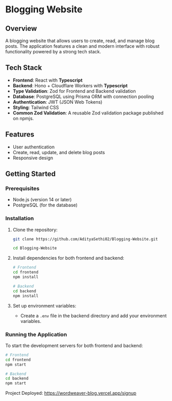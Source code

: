 # Blogging Website

## Overview
A blogging website that allows users to create, read, and manage blog posts. The application features a clean and modern interface with robust functionality powered by a strong tech stack.

## Tech Stack
- **Frontend**: React with **Typescript**
- **Backend**: Hono + Cloudflare Workers with **Typescript**
- **Type Validation**: Zod for Frontend and Backend validation
- **Database**: PostgreSQL using Prisma ORM with connection pooling
- **Authentication**: JWT (JSON Web Tokens)
- **Styling**: Tailwind CSS
- **Common Zod Validation**: A reusable Zod validation package published on npmjs.

## Features
- User authentication
- Create, read, update, and delete blog posts
- Responsive design

## Getting Started

### Prerequisites
- Node.js (version 14 or later)
- PostgreSQL (for the database)

### Installation
1. Clone the repository:
   ```bash
   git clone https://github.com/AdityaSethi02/Blogging-Website.git

   cd Blogging-Website
   ```

2. Install dependencies for both frontend and backend:
   ```bash
   # Frontend
   cd frontend
   npm install

   # Backend
   cd backend
   npm install
   ```

3. Set up environment variables:
   - Create a `.env` file in the backend directory and add your environment variables.

### Running the Application
To start the development servers for both frontend and backend:
```bash
# Frontend
cd frontend
npm start

# Backend
cd backend
npm start
```

Project Deployed: https://wordweaver-blog.vercel.app/signup